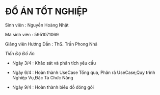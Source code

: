 # ĐỒ ÁN TỐT NGHIỆP 
Sinh viên : Nguyễn Hoàng Nhật

Mã sinh viên : 5951071069

Giảng viên Hướng Dẫn : ThS. Trần Phong Nhã

*Tiến Độ Đồ Án* 
* Ngày 3/4 : Khảo sát và phân tích yêu cầu

* Ngày 6/4 :  Hoàn thành UseCase Tổng qua, Phân rã UseCase,Quy trình Nghiệp Vụ,Đặc Tả Chức Năng

* Ngày 9/4 : Hoàn thành biểu đồ đóng gói  
